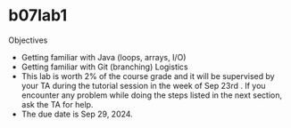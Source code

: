 # b07lab1

Objectives
- Getting familiar with Java (loops, arrays, I/O)
- Getting familiar with Git (branching)
Logistics
- This lab is worth 2% of the course grade and it will be supervised by your TA during the tutorial session in the week of Sep 23rd . If you encounter any problem while doing the steps listed in the next section, ask the TA for help.
- The due date is Sep 29, 2024.
